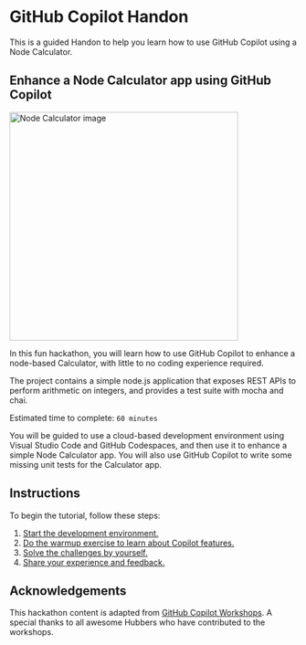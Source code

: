 # GitHub Copilot Handon
This is a guided Handon to help you learn how to use GitHub Copilot using a Node Calculator.

## Enhance a Node Calculator app using GitHub Copilot

<img width="400" alt="Node Calculator image" src="./assets/calculator-copilot.jpg">

In this fun hackathon, you will learn how to use GitHub Copilot to enhance a node-based Calculator, with little to no coding experience required.

The project contains a simple node.js application that exposes REST APIs to perform arithmetic on integers, and provides a test suite with mocha and chai.

Estimated time to complete: `60 minutes`

You will be guided to use a cloud-based development environment using Visual Studio Code and GitHub Codespaces, and then use it to enhance a simple Node Calculator app. You will also use GitHub Copilot to write some missing unit tests for the Calculator app.

## Instructions 

To begin the tutorial, follow these steps:  
1. [Start the development environment.](</.instructions/1. setup.md>)  
2. [Do the warmup exercise to learn about Copilot features.](</.instructions/2. core exercises.md>)
3. [Solve the challenges by yourself.](</.instructions/3. challenge exercises.md>)
4. [Share your experience and feedback.](https://forms.office.com/r/gtVjawD9BM)


## Acknowledgements

This hackathon content is adapted from [GitHub Copilot Workshops](https://copilot-workshops.com/). A special thanks to all awesome Hubbers who have contributed to the workshops.
